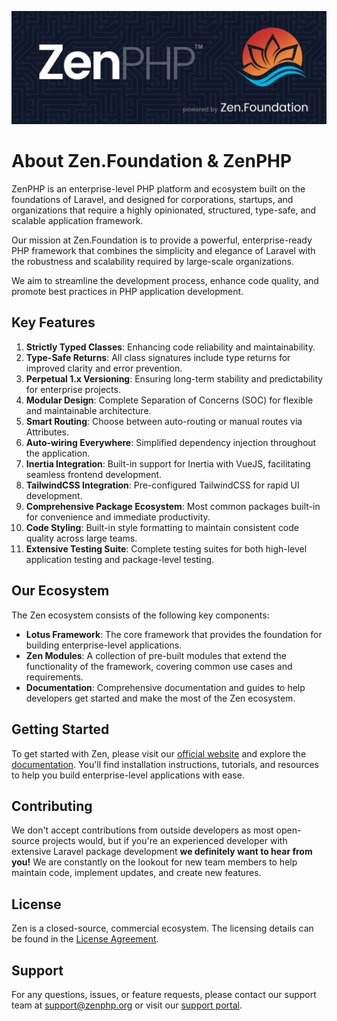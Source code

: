 ![Zen Foundation](https://raw.githubusercontent.com/zenphporg/.github/main/img/zenphp.png)

# About Zen.Foundation & ZenPHP

ZenPHP is an enterprise-level PHP platform and ecosystem built on the foundations of Laravel, and designed for corporations, startups, and organizations that require a highly opinionated, structured, type-safe, and scalable application framework.

Our mission at Zen.Foundation is to provide a powerful, enterprise-ready PHP framework that combines the simplicity and elegance of Laravel with the robustness and scalability required by large-scale organizations.

We aim to streamline the development process, enhance code quality, and promote best practices in PHP application development.

## Key Features

1. **Strictly Typed Classes**: Enhancing code reliability and maintainability.
2. **Type-Safe Returns**: All class signatures include type returns for improved clarity and error prevention.
3. **Perpetual 1.x Versioning**: Ensuring long-term stability and predictability for enterprise projects.
4. **Modular Design**: Complete Separation of Concerns (SOC) for flexible and maintainable architecture.
5. **Smart Routing**: Choose between auto-routing or manual routes via Attributes.
6. **Auto-wiring Everywhere**: Simplified dependency injection throughout the application.
7. **Inertia Integration**: Built-in support for Inertia with VueJS, facilitating seamless frontend development.
8. **TailwindCSS Integration**: Pre-configured TailwindCSS for rapid UI development.
9. **Comprehensive Package Ecosystem**: Most common packages built-in for convenience and immediate productivity.
10. **Code Styling**: Built-in style formatting to maintain consistent code quality across large teams.
11. **Extensive Testing Suite**: Complete testing suites for both high-level application testing and package-level testing.

## Our Ecosystem

The Zen ecosystem consists of the following key components:

- **Lotus Framework**: The core framework that provides the foundation for building enterprise-level applications.
- **Zen Modules**: A collection of pre-built modules that extend the functionality of the framework, covering common use cases and requirements.
- **Documentation**: Comprehensive documentation and guides to help developers get started and make the most of the Zen ecosystem.

## Getting Started

To get started with Zen, please visit our [official website](https://zenphp.org) and explore the [documentation](https://docs.zenphp.org). You'll find installation instructions, tutorials, and resources to help you build enterprise-level applications with ease.

## Contributing

We don't accept contributions from outside developers as most open-source projects would, but if you're an experienced developer with extensive Laravel package development **we definitely want to hear from you!** We are constantly on the lookout for new team members to help maintain code, implement updates, and create new features.

## License

Zen is a closed-source, commercial ecosystem. The licensing details can be found in the [License Agreement](https://zenphp.org/license).

## Support

For any questions, issues, or feature requests, please contact our support team at [support@zenphp.org](mailto:support@zenphp.org) or visit our [support portal](https://support.zenphp.org).
